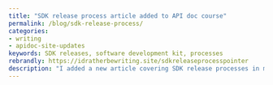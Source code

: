```yaml
---
title: "SDK release process article added to API doc course"
permalink: /blog/sdk-release-process/
categories:
- writing
- apidoc-site-updates
keywords: SDK releases, software development kit, processes
rebrandly: https://idratherbewriting.site/sdkreleaseprocesspointer
description: "I added a new article covering SDK release processes in my API course. Even if engineering teams distribute the SDKs, they often look to tech writers for guidance on the Readme, signoff, and other input. The process in the article describes a few callouts that you should look for before distributing SDKs and other code artifacts. You can read the article here: <a href='/learnapidoc/docapis_managing_sdk_releases.html'>Processes for managing SDK releases</a>."
---
```

